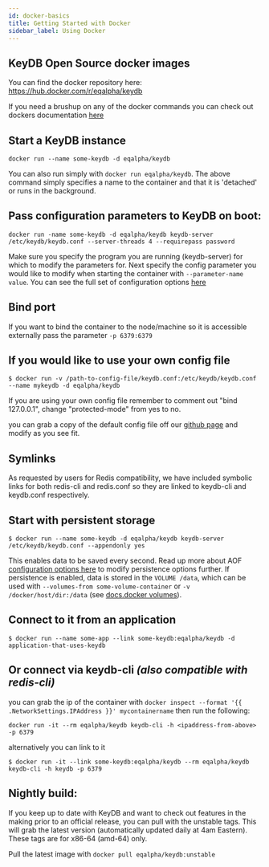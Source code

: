 ```yaml
---
id: docker-basics
title: Getting Started with Docker
sidebar_label: Using Docker
---
```


## KeyDB Open Source docker images

You can find the docker repository here: https://hub.docker.com/r/eqalpha/keydb

If you need a brushup on any of the docker commands you can check out dockers documentation [here ](https://docs.docker.com/engine/reference/run/)


## Start a KeyDB instance

```
docker run --name some-keydb -d eqalpha/keydb
```
You can also run simply with `docker run eqalpha/keydb`. The above command simply specifies a name to the container and that it is 'detached' or runs in the background.

## Pass configuration parameters to KeyDB on boot:
```
docker run -name some-keydb -d eqalpha/keydb keydb-server /etc/keydb/keydb.conf --server-threads 4 --requirepass password 
```
Make sure you specify the program you are running (keydb-server) for which to modify the parameters for. Next specify the config parameter you would like to modify when starting the container with `--parameter-name value`.
You can see the full set of configuration options [here](https://docs.keydb.dev/docs/config-file/)

## Bind port

If you want to bind the container to the node/machine so it is accessible externally pass the parameter `-p 6379:6379`

## If you would like to use your own config file

```
$ docker run -v /path-to-config-file/keydb.conf:/etc/keydb/keydb.conf --name mykeydb -d eqalpha/keydb
```
If you are using your own config file remember to comment out "bind 127.0.0.1", change "protected-mode" from yes to no. 

you can grab a copy of the default config file off our [github page](https://github.com/EQ-Alpha/KeyDB) and modify as you see fit.

## Symlinks

As requested by users for Redis compatibility, we have included symbolic links for both redis-cli and redis.conf so they are linked to keydb-cli and keydb.conf respectively. 


## Start with persistent storage

```
$ docker run --name some-keydb -d eqalpha/keydb keydb-server /etc/keydb/keydb.conf --appendonly yes
```
This enables data to be saved every second. Read up more about AOF [configuration options here](https://docs.keydb.dev/docs/config-file/) to modify persistence options further.
If persistence is enabled, data is stored in the `VOLUME /data`, which can be used with `--volumes-from some-volume-container` or `-v /docker/host/dir:/data` (see [docs.docker volumes](https://docs.docker.com/storage/volumes/)).

## Connect to it from an application

```
$ docker run --name some-app --link some-keydb:eqalpha/keydb -d application-that-uses-keydb
```

## Or connect via keydb-cli *(also compatible with redis-cli)*

you can grab the ip of the container with `docker inspect --format '{{ .NetworkSettings.IPAddress }}' mycontainername` then run the following:
```
docker run -it --rm eqalpha/keydb keydb-cli -h <ipaddress-from-above> -p 6379
```
alternatively you can link to it
```
$ docker run -it --link some-keydb:eqalpha/keydb --rm eqalpha/keydb keydb-cli -h keydb -p 6379
```


## Nightly build:

If you keep up to date with KeyDB and want to check out features in the making prior to an official release, you can pull with the unstable tags. This will grab the latest version (automatically updated daily at 4am Eastern). These tags are for x86-64 (amd-64) only.

Pull the latest image with `docker pull eqalpha/keydb:unstable` 
